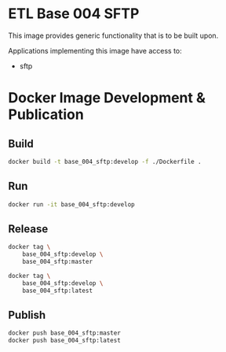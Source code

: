# ETL Base 004 SFTP

This image provides generic functionality that is to be built upon.

Applications implementing this image have access to:
- sftp

# Docker Image Development & Publication

## Build
```sh
docker build -t base_004_sftp:develop -f ./Dockerfile .
```
## Run
```sh
docker run -it base_004_sftp:develop
```

## Release
```sh
docker tag \
	base_004_sftp:develop \
	base_004_sftp:master

docker tag \
	base_004_sftp:develop \
	base_004_sftp:latest
```

## Publish
```sh
docker push base_004_sftp:master
docker push base_004_sftp:latest
```


